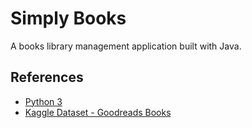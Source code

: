 # Simply Books

A books library management application built with Java.

## References

- [Python 3](https://www.python.org/)
- [Kaggle Dataset - Goodreads Books](https://www.kaggle.com/jealousleopard/goodreadsbooks)
